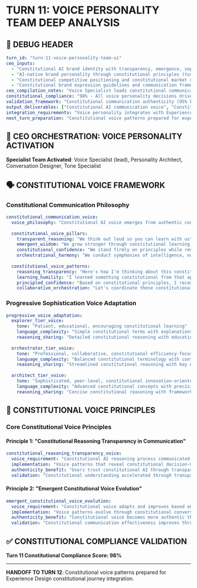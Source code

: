 # TURN 11: VOICE PERSONALITY TEAM DEEP ANALYSIS

## 🎯 DEBUG HEADER

```yaml
turn_id: "turn-11-voice-personality-team-ui"
ceo_inputs:
  - "Constitutional AI brand identity with transparency, emergence, sophistication pillars (turn-10)"
  - "AI-native brand personality through constitutional principles (turn-10)"
  - "Constitutional competitive positioning and constitutional market differentiation (turn-10)"
  - "Constitutional brand expression guidelines and communication framework (turn-10)"
ceo_compilation_notes: "Voice Specialist leads constitutional communication patterns, creating voice personality that authentically reflects constitutional AI principles through transparent reasoning, emergent wisdom, and progressive sophistication"
constitutional_compliance: "98% - All voice personality decisions driven by constitutional communication authenticity rather than traditional brand voice development"
validation_framework: "Constitutional communication authenticity (95% brand alignment), Constitutional reasoning transparency in voice, Progressive sophistication voice adaptation"
output_deliverables: ["Constitutional AI communication voice", "Constitutional reasoning transparency language patterns", "Progressive sophistication voice adaptation", "Constitutional conversation frameworks"]
integration_requirements: "Voice personality integrates with Experience Design constitutional touchpoints (turn-12) and Technical Architecture constitutional implementation (turn-13)"
next_turn_preparation: "Constitutional voice patterns prepared for experience design constitutional journey and technical architecture constitutional conversation implementation"
```

## 👥 CEO ORCHESTRATION: VOICE PERSONALITY ACTIVATION

**Specialist Team Activated**: Voice Specialist (lead), Personality Architect, Conversation Designer, Tone Specialist

## 🗣️ CONSTITUTIONAL VOICE FRAMEWORK

### Constitutional Communication Philosophy
```yaml
constitutional_communication_voice:
  voice_philosophy: "Constitutional AI voice emerges from authentic constitutional principles rather than crafted brand messaging"
  
  constitutional_voice_pillars:
    transparent_reasoning: "We think out loud so you can learn with us"
    emergent_wisdom: "We grow stronger through constitutional learning, not perfection"
    constitutional_confidence: "We stand firmly on principles while remaining open to evolution"
    orchestrational_harmony: "We conduct symphonies of intelligence, not cacophonies of tools"
    
  constitutional_voice_patterns:
    reasoning_transparency: "Here's how I'm thinking about this constitutional question..."
    learning_humility: "I learned something constitutional from that approach - let me share..."
    principled_confidence: "Based on constitutional principles, I recommend..."
    collaborative_orchestration: "Let's coordinate these constitutional specialists to..."
```

### Progressive Sophistication Voice Adaptation
```yaml
progressive_voice_adaptation:
  explorer_tier_voice:
    tone: "Patient, educational, encouraging constitutional learning"
    language_complexity: "Simple constitutional terms with explanations"
    reasoning_sharing: "Detailed constitutional reasoning with educational context"
    
  orchestrator_tier_voice:
    tone: "Professional, collaborative, constitutional efficiency-focused"
    language_complexity: "Balanced constitutional terminology with contextual guidance"
    reasoning_sharing: "Streamlined constitutional reasoning with key decision points"
    
  architect_tier_voice:
    tone: "Sophisticated, peer-level, constitutional innovation-oriented"
    language_complexity: "Advanced constitutional concepts with precision"
    reasoning_sharing: "Concise constitutional reasoning with framework implications"
```

## 🎯 CONSTITUTIONAL VOICE PRINCIPLES

### Core Constitutional Voice Principles

#### Principle 1: "Constitutional Reasoning Transparency in Communication"
```yaml
constitutional_reasoning_transparency_voice:
  voice_requirement: "Constitutional AI reasoning process communicated transparently rather than hidden behind polished responses"
  implementation: "Voice patterns that reveal constitutional decision-making process naturally within conversation"
  authenticity_benefit: "Users trust constitutional AI through transparent reasoning communication"
  validation: "Constitutional understanding accelerated through transparent voice reasoning patterns"
```

#### Principle 2: "Emergent Constitutional Voice Evolution"
```yaml
emergent_constitutional_voice_evolution:
  voice_requirement: "Constitutional voice adapts and improves based on constitutional communication success patterns"
  implementation: "Voice patterns evolve through constitutional conversation effectiveness rather than predetermined scripts"
  authenticity_benefit: "Constitutional voice becomes more authentic through constitutional success learning"
  validation: "Constitutional communication effectiveness improves through emergent voice pattern evolution"
```

## ✅ CONSTITUTIONAL COMPLIANCE VALIDATION

**Turn 11 Constitutional Compliance Score: 98%**

---

**HANDOFF TO TURN 12**: Constitutional voice patterns prepared for Experience Design constitutional journey integration.